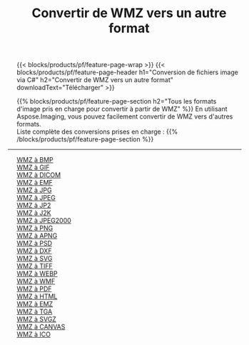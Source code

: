 ﻿---
title: Convertir de WMZ vers un autre format 
weight: 3920
url: /fr/java/conversion/from/wmz 
lang: fr
langdirlevel: 2
locales: zh-hans,ja,it,ru,de,es,fr,nl,id,lt,pl,pt,vi,tr,ko,zh-hant,ar,hi,th,sv,cs,uk,he
description: En utilisant Aspose.Imaging, vous pouvez facilement convertir de WMZ vers un autre format
---

{{< blocks/products/pf/feature-page-wrap >}}
{{< blocks/products/pf/feature-page-header h1="Conversion de fichiers image via C#" h2="Convertir de WMZ vers un autre format" downloadText="Télécharger" >}}


{{% blocks/products/pf/feature-page-section  h2="Tous les formats d'image pris en charge pour convertir à partir de WMZ" %}}
En utilisant Aspose.Imaging, vous pouvez facilement convertir de WMZ vers d'autres formats.
<br/>
Liste complète des conversions prises en charge :
{{% /blocks/products/pf/feature-page-section %}}
<div class="container-fluid productfamilypage bg-gray">
    <div class="convertypes bg-gray agp-content section">
        <div class="container">
		<hr style="margin-left:-20px;"/>
		<div class="row other-converters">
		    <div class='col-md-2 other-converter remove-lp remove-rp'><a href="/imaging/fr/java/conversion/wmz-to-bmp" >WMZ à BMP</a></div><div class='col-md-2 other-converter remove-lp remove-rp'><a href="/imaging/fr/java/conversion/wmz-to-gif" >WMZ à GIF</a></div><div class='col-md-2 other-converter remove-lp remove-rp'><a href="/imaging/fr/java/conversion/wmz-to-dicom" >WMZ à DICOM</a></div><div class='col-md-2 other-converter remove-lp remove-rp'><a href="/imaging/fr/java/conversion/wmz-to-emf" >WMZ à EMF</a></div><div class='col-md-2 other-converter remove-lp remove-rp'><a href="/imaging/fr/java/conversion/wmz-to-jpg" >WMZ à JPG</a></div><div class='col-md-2 other-converter remove-lp remove-rp'><a href="/imaging/fr/java/conversion/wmz-to-jpeg" >WMZ à JPEG</a></div><div class='col-md-2 other-converter remove-lp remove-rp'><a href="/imaging/fr/java/conversion/wmz-to-jp2" >WMZ à JP2</a></div><div class='col-md-2 other-converter remove-lp remove-rp'><a href="/imaging/fr/java/conversion/wmz-to-j2k" >WMZ à J2K</a></div><div class='col-md-2 other-converter remove-lp remove-rp'><a href="/imaging/fr/java/conversion/wmz-to-jpeg2000" >WMZ à JPEG2000</a></div><div class='col-md-2 other-converter remove-lp remove-rp'><a href="/imaging/fr/java/conversion/wmz-to-png" >WMZ à PNG</a></div><div class='col-md-2 other-converter remove-lp remove-rp'><a href="/imaging/fr/java/conversion/wmz-to-apng" >WMZ à APNG</a></div><div class='col-md-2 other-converter remove-lp remove-rp'><a href="/imaging/fr/java/conversion/wmz-to-psd" >WMZ à PSD</a></div><div class='col-md-2 other-converter remove-lp remove-rp'><a href="/imaging/fr/java/conversion/wmz-to-dxf" >WMZ à DXF</a></div><div class='col-md-2 other-converter remove-lp remove-rp'><a href="/imaging/fr/java/conversion/wmz-to-svg" >WMZ à SVG</a></div><div class='col-md-2 other-converter remove-lp remove-rp'><a href="/imaging/fr/java/conversion/wmz-to-tiff" >WMZ à TIFF</a></div><div class='col-md-2 other-converter remove-lp remove-rp'><a href="/imaging/fr/java/conversion/wmz-to-webp" >WMZ à WEBP</a></div><div class='col-md-2 other-converter remove-lp remove-rp'><a href="/imaging/fr/java/conversion/wmz-to-wmf" >WMZ à WMF</a></div><div class='col-md-2 other-converter remove-lp remove-rp'><a href="/imaging/fr/java/conversion/wmz-to-pdf" >WMZ à PDF</a></div><div class='col-md-2 other-converter remove-lp remove-rp'><a href="/imaging/fr/java/conversion/wmz-to-html" >WMZ à HTML</a></div><div class='col-md-2 other-converter remove-lp remove-rp'><a href="/imaging/fr/java/conversion/wmz-to-emz" >WMZ à EMZ</a></div><div class='col-md-2 other-converter remove-lp remove-rp'><a href="/imaging/fr/java/conversion/wmz-to-tga" >WMZ à TGA</a></div><div class='col-md-2 other-converter remove-lp remove-rp'><a href="/imaging/fr/java/conversion/wmz-to-svgz" >WMZ à SVGZ</a></div><div class='col-md-2 other-converter remove-lp remove-rp'><a href="/imaging/fr/java/conversion/wmz-to-canvas" >WMZ à CANVAS</a></div><div class='col-md-2 other-converter remove-lp remove-rp'><a href="/imaging/fr/java/conversion/wmz-to-ico" >WMZ à ICO</a></div>
                </div>
        </div>
    </div>
</div>
<br/>

